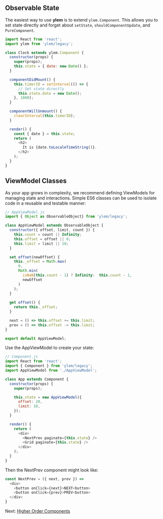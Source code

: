 ## Observable State

The easiest way to use **ylem** is to extend `ylem.Component`. This allows you to set state directly and forget about `setState`, `shouldComponentUpdate`, and `PureComponent`.

```js
import React from 'react';
import ylem from 'ylem/legacy';

class Clock extends ylem.Component {
  constructor(props) {
    super(props);
    this.state = { date: new Date() };
  }

  componentDidMount() {
    this.timerID = setInterval(() => {
      // Set state directly
      this.state.date = new Date();
    }, 1000);
  }

  componentWillUnmount() {
    clearInterval(this.timerID);
  }

  render() {
    const { date } = this.state;
    return (
      <h2>
        It is {date.toLocaleTimeString()}.
      </h2>
    );
  }
}
```

## ViewModel Classes

As your app grows in complexity, we recommend defining ViewModels for managing state and interactions. Simple ES6 classes can be used to isolate code in a reusable and testable manner:

```js
// AppViewModel.js
import { Object as ObservableObject} from 'ylem/legacy';

class AppViewModel extends ObservableObject {
  constructor({ offset, limit, count }) {
    this.count = count || Infinity;
    this.offset = offset || 0;
    this.limit = limit || 10;
  }

  set offset(newOffset) {
    this._offset = Math.max(
      0,
      Math.min(
        isNaN(this.count - 1) ? Infinity:  this.count - 1,
        newOffset
      )
    );
  }
  
  get offset() {
    return this._offset;
  }

  next = () => this.offset += this.limit;
  prev = () => this.offset -= this.limit;
}

export default AppViewModel;
```

Use the AppViewModel to create your state:

```js
// Component.js
import React from 'react';
import { Component } from 'ylem/legacy';
import AppViewModel from './AppViewModel';

class App extends Component {
  constructor(props) {
    super(props);

    this.state = new AppViewModel({
      offset: 20,
      limit: 10,
    });
  }

  render() {
    return (
      <div>
        <NextPrev paginate={this.state} />
        <Grid paginate={this.state} />
      </div>
    );
  }
}
```

Then the NextPrev component might look like:

```js
const NextPrev = ({ next, prev }) =>
  <div>
    <button onClick={next}>NEXT<button>
    <button onClick={prev}>PREV<button>
  </div>
}
```

Next: [Higher Order Components](./use-higher-order-components.md)
